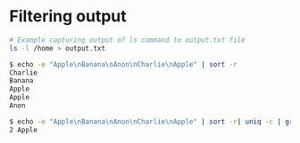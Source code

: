 # Filtering output

```bash 
# Example capturing output of ls command to output.txt file
ls -l /home > output.txt
```

```bash
$ echo -e "Apple\nBanana\nAnon\nCharlie\nApple" | sort -r
Charlie
Banana
Apple
Apple
Anon
```

```bash
$ echo -e "Apple\nBanana\nAnon\nCharlie\nApple" | sort -r| uniq -c | grep Apple
2 Apple
```
